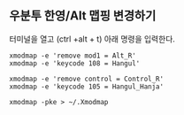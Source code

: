 ## 우분투 한영/Alt 맵핑 변경하기

터미널을 열고 (ctrl +alt + t) 아래 명령을 입력한다.

```shell
xmodmap -e 'remove mod1 = Alt_R'
xmodmap -e 'keycode 108 = Hangul'

xmodmap -e 'remove control = Control_R'
xmodmap -e 'keycode 105 = Hangul_Hanja'

xmodmap -pke > ~/.Xmodmap
```

